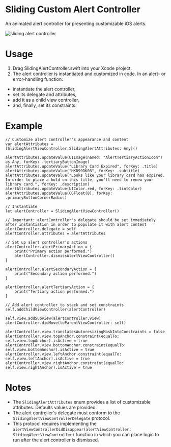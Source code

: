 # Sliding Custom Alert Controller
An animated alert controller for presenting customizable iOS alerts.

![sliding alert controller](https://user-images.githubusercontent.com/38790651/43541966-57ef2b72-9591-11e8-8632-57cd0923bfd8.gif)

# Usage
1. Drag SlidingAlertController.swift into your Xcode project.
2. The alert controller is instantiated and customized in code. In an alert- or error-handling function:
  * instantiate the alert controller,
  * set its delegate and attributes,
  * add it as a child view controller,
  * and, finally, set its constraints.

# Example
```
// Customize alert controller's appearance and content
var alertAttributes = [SlidingAlertViewController.SlidingAlertAttributes: Any]()

alertAttributes.updateValue(UIImage(named: "AlertTertiaryActionIcon") as Any, forKey: .tertiaryButtonImage)
alertAttributes.updateValue("Library Card Expired", forKey: .title)
alertAttributes.updateValue("HKD99DK03", forKey: .subtitle)
alertAttributes.updateValue("Looks like your library card has expired. In order to place a hold on this title, you'll need to renew your library card.", forKey: .description)
alertAttributes.updateValue(UIColor.red, forKey: .tintColor)
alertAttributes.updateValue(CGFloat(8), forKey: .primaryButtonCornerRadius)

// Instantiate
let alertController = SlidingAlertViewController()

// Important: alertController's delegate should be set immediately after instantiation in order to populate it with alert content
alertController.delegate = self
alertController.attributes = alertAttributes

// Set up alert controller's actions
alertController.alertPrimaryAction = {
    print("Primary action performed.")
    alertController.dismissAlertViewController()
}

alertController.alertSecondaryAction = {
    print("Secondary action performed.")
}

alertController.alertTertiaryAction = {
    print("Tertiary action performed.")
}

// Add alert controller to stack and set constraints
self.addChildViewController(alertController)

self.view.addSubview(alertController.view)
alertController.didMove(toParentViewController: self)

alertController.view.translatesAutoresizingMaskIntoConstraints = false
alertController.view.topAnchor.constraint(equalTo: self.view.topAnchor).isActive = true
alertController.view.bottomAnchor.constraint(equalTo: self.view.bottomAnchor).isActive = true
alertController.view.leftAnchor.constraint(equalTo: self.view.leftAnchor).isActive = true
alertController.view.rightAnchor.constraint(equalTo: self.view.rightAnchor).isActive = true
```

# Notes
* The `SlidingAlertAttributes` enum provides a list of customizable attributes. Defaults values are provided.
* The alert controller's delegate must conform to the `SlidingAlertViewControllerDelegate` protocol.
* This protocol requires implementing the `alertViewControllerDidDisappear(alertViewController: SlidingAlertViewController)` function in which you can place logic to run after the alert controller is dismissed.
